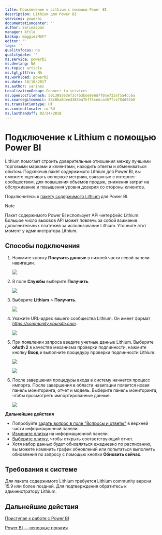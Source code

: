 ```yaml
---
title: Подключение к Lithium с помощью Power BI
description: Lithium для Power BI
services: powerbi
documentationcenter: ''
author: SarinaJoan
manager: kfile
backup: maggiesMSFT
editor: ''
tags: ''
qualityfocus: no
qualitydate: ''
ms.service: powerbi
ms.devlang: NA
ms.topic: article
ms.tgt_pltfrm: NA
ms.workload: powerbi
ms.date: 10/16/2017
ms.author: sarinas
LocalizationGroup: Connect to services
ms.openlocfilehash: 501395503ef3c4b3bde8e6d7f0ae732af5a4cc6a
ms.sourcegitcommit: 88c8ba8dee4384ea7bff5cedcad67fce784d92b0
ms.translationtype: HT
ms.contentlocale: ru-RU
ms.lasthandoff: 02/24/2018
---
```

# <a name="connect-to-lithium-with-power-bi"></a>Подключение к Lithium с помощью Power BI
Lithium помогает строить доверительные отношения между лучшими торговыми марками и клиентами, находить ответы и обмениваться опытом. Подключив пакет содержимого Lithium для Power BI, вы сможете оценивать основные метрики, связанные с интернет-сообществом, для повышения объемов продаж, снижения затрат на обслуживание и повышения уровня доверия со стороны клиентов. 

Подключитесь к [пакету содержимого Lithium](https://app.powerbi.com/getdata/services/lithium) для Power BI.

>[!NOTE]
>Пакет содержимого Power BI использует API-интерфейс Lithium. Большое число вызовов API может повлечь за собой взимание дополнительных платежей за использование Lithium. Уточните этот момент у администратора Lithium.

## <a name="how-to-connect"></a>Способы подключения
1. Нажмите кнопку **Получить данные** в нижней части левой панели навигации.
   
   ![](media/service-connect-to-lithium/pbi_getdata.png) 
2. В поле **Службы** выберите **Получить**.
   
   ![](media/service-connect-to-lithium/pbi_getservices.png) 
3. Выберите **Lithium** \> **Получить**.
   
   ![](media/service-connect-to-lithium/lithiumconnect.png)
4. Укажите URL-адрес вашего сообщества Lithium. Он имеет формат *https://community.yoursite.com*.
   
   ![](media/service-connect-to-lithium/params.png)
5. При появлении запроса введите учетные данные Lithium. Выберите **oAuth 2** в качестве механизма проверки подлинности, нажмите кнопку **Вход** и выполните процедуру проверки подлинности Lithium.
   
   ![](media/service-connect-to-lithium/creds.png)
   
   ![](media/service-connect-to-lithium/creds2.png)
6. После завершения процедуры входа в систему начнется процесс импорта. После завершения в области навигации появятся новая панель мониторинга, отчет и модель. Выберите панель мониторинга, чтобы просмотреть импортированные данные.
   
    ![](media/service-connect-to-lithium/lithium.png)

**Дальнейшие действия**

* Попробуйте [задать вопрос в поле "Вопросы и ответы"](power-bi-q-and-a.md) в верхней части информационной панели.
* [Измените плитки](service-dashboard-edit-tile.md) на информационной панели.
* [Выберите плитку](service-dashboard-tiles.md), чтобы открыть соответствующий отчет.
* Хотя набор данных будет обновляться ежедневно по расписанию, вы можете изменить график обновлений или попытаться выполнять обновления по запросу с помощью кнопки **Обновить сейчас**.

## <a name="system-requirements"></a>Требования к системе
Для пакета содержимого Lithium требуется Lithium community версии 15.9 или более поздней. Для подтверждения обратитесь к администратору Lithium.

## <a name="next-steps"></a>Дальнейшие действия
[Приступая к работе с Power BI](service-get-started.md)

[Power BI — основные понятия](service-basic-concepts.md)

